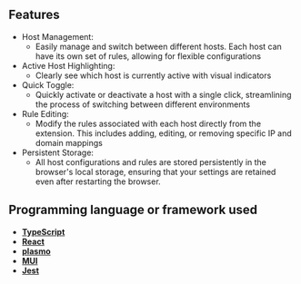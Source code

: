## Features

- Host Management:
  - Easily manage and switch between different hosts. Each host can have its own set of rules, allowing for flexible configurations
- Active Host Highlighting:
  - Clearly see which host is currently active with visual indicators
- Quick Toggle:
  - Quickly activate or deactivate a host with a single click, streamlining the process of switching between different environments
- Rule Editing:
  - Modify the rules associated with each host directly from the extension. This includes adding, editing, or removing specific IP and domain mappings
- Persistent Storage:
  - All host configurations and rules are stored persistently in the browser's local storage, ensuring that your settings are retained even after restarting the browser.

## Programming language or framework used

- **[TypeScript](https://www.typescriptlang.org/)**
- **[React](https://reactjs.org)**
- **[plasmo](https://docs.plasmo.com/)**
- **[MUI](https://mui.com/)**
- **[Jest](https://jestjs.io/)**
